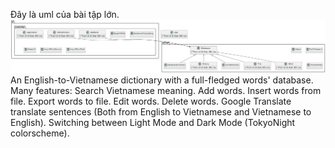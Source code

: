 Đây là uml của bài tập lớn.
![UML Diagram](uml.png)
An English-to-Vietnamese dictionary with a full-fledged words' database.
Many features:
Search Vietnamese meaning.
Add words.
Insert words from file.
Export words to file.
Edit words.
Delete words.
Google Translate translate sentences (Both from English to Vietnamese and Vietnamese to English).
Switching between Light Mode and Dark Mode (TokyoNight colorscheme).

